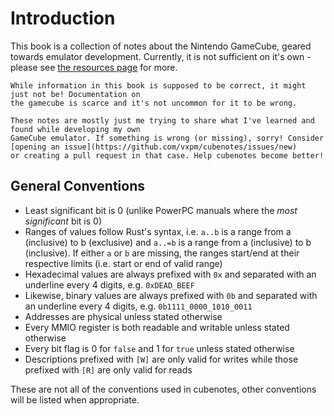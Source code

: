 # Introduction

This book is a collection of notes about the Nintendo GameCube, geared towards emulator development.
Currently, it is not sufficient on it's own - please see [the resources page](resources.md) for more.

```admonish
While information in this book is supposed to be correct, it might just not be! Documentation on
the gamecube is scarce and it's not uncommon for it to be wrong.

These notes are mostly just me trying to share what I've learned and found while developing my own
GameCube emulator. If something is wrong (or missing), sorry! Consider [opening an issue](https://github.com/vxpm/cubenotes/issues/new)
or creating a pull request in that case. Help cubenotes become better!
```

## General Conventions

- Least significant bit is 0 (unlike PowerPC manuals where the _most significant_ bit is 0)
- Ranges of values follow Rust's syntax, i.e. `a..b` is a range from a (inclusive) to b (exclusive)
  and `a..=b` is a range from a (inclusive) to b (inclusive). If either `a` or `b` are missing, the
  ranges start/end at their respective limits (i.e. start or end of valid range)
- Hexadecimal values are always prefixed with `0x` and separated with an underline every 4 digits,
  e.g. `0xDEAD_BEEF`
- Likewise, binary values are always prefixed with `0b` and separated with an underline every 4
  digits, e.g. `0b1111_0000_1010_0011`
- Addresses are physical unless stated otherwise
- Every MMIO register is both readable and writable unless stated otherwise
- Every bit flag is 0 for `false` and 1 for `true` unless stated otherwise
- Descriptions prefixed with `[W]` are only valid for writes while those prefixed with `[R]` are
  only valid for reads

These are not all of the conventions used in cubenotes, other conventions will be listed when
appropriate.
